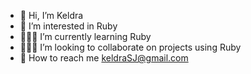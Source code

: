 - 👋 Hi, I’m Keldra
- 👀 I’m interested in Ruby 
- 👩🏾‍🎓 I’m currently learning Ruby
- 👩🏾‍💻 I’m looking to collaborate on projects using Ruby
- 📧 How to reach me keldraSJ@gmail.com
